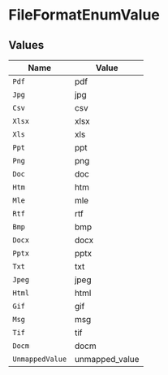 # FileFormatEnumValue


## Values

| Name            | Value           |
| --------------- | --------------- |
| `Pdf`           | pdf             |
| `Jpg`           | jpg             |
| `Csv`           | csv             |
| `Xlsx`          | xlsx            |
| `Xls`           | xls             |
| `Ppt`           | ppt             |
| `Png`           | png             |
| `Doc`           | doc             |
| `Htm`           | htm             |
| `Mle`           | mle             |
| `Rtf`           | rtf             |
| `Bmp`           | bmp             |
| `Docx`          | docx            |
| `Pptx`          | pptx            |
| `Txt`           | txt             |
| `Jpeg`          | jpeg            |
| `Html`          | html            |
| `Gif`           | gif             |
| `Msg`           | msg             |
| `Tif`           | tif             |
| `Docm`          | docm            |
| `UnmappedValue` | unmapped_value  |